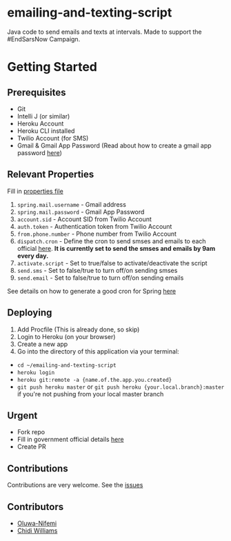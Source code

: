 # emailing-and-texting-script
Java code to send emails and texts at intervals. Made to support the #EndSarsNow Campaign.

# Getting Started

## Prerequisites
* Git
* Intelli J (or similar)
* Heroku Account
* Heroku CLI installed
* Twilio Account (for SMS)
* Gmail & Gmail App Password (Read about how to create a gmail app password [here](https://support.google.com/accounts/answer/185833))

## Relevant Properties
Fill in [properties file](https://github.com/oyekanmiayo/emailing-and-texting-script/blob/master/src/main/resources/application.properties)
1. `spring.mail.username` - Gmail address
2. `spring.mail.password` - Gmail App Password
3. `account.sid` - Account SID from Twilio Account
4. `auth.token` - Authentication token from Twilio Account
5. `from.phone.number` - Phone number from Twilio Account
6. `dispatch.cron` - Define the cron to send smses and emails to each official [here](https://github.com/oyekanmiayo/emailing-and-texting-script/blob/master/src/main/resources/communication.json). **It is currently set to send the smses and emails by 9am every day.**
7. `activate.script` - Set to true/false to activate/deactivate the script
8. `send.sms` - Set to false/true to turn off/on sending smses
9. `send.email` - Set to false/true to turn off/on sending emails

See details on how to generate a good cron for Spring [here](https://www.baeldung.com/cron-expressions)

## Deploying
1. Add Procfile (This is already done, so skip)
2. Login to Heroku (on your browser)
3. Create a new app
4. Go into the directory of this application via your terminal:
- `cd ~/emailing-and-texting-script`
- `heroku login`
- `heroku git:remote -a {name.of.the.app.you.created}`
- `git push heroku master` or `git push heroku {your.local.branch}:master` if you're not pushing from your local master branch

## Urgent
* Fork repo
* Fill in government official details [here](https://github.com/oyekanmiayo/emailing-and-texting-script/blob/master/src/main/resources/communication.json)
* Create PR

## Contributions
Contributions are very welcome. See the [issues](https://github.com/oyekanmiayo/emailing-and-texting-script/issues)

## Contributors
* [Oluwa-Nifemi](https://github.com/Oluwa-nifemi)
* [Chidi Williams](https://github.com/chidiwilliams)

